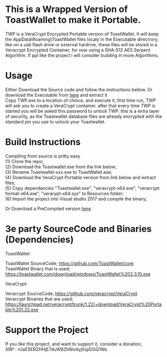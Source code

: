 # This is a Wrapped Version of ToastWallet to make it Portable.
TWP is a VeraCrypt Encrypted Portable version of ToastWallet.
It will keep the AppData\Roaming\ToastWallet files localy in the Executable directrory, like on a usb flash drive or external hardrive, these files will be stored in a Veracrypt Encrypted Container, for now using a SHA-512 AES Serpent Algorithm. If ppl like the project i will consider building in more Algorithms.

# Usage
Either Download the Source code and follow the instructions bellow. Or download the Executable from [here](https://drive.google.com/open?id=1QQM_9QhXm3_MQ3Zg4qfa-h1DRwCIrIip) and extract it \
Copy TWP.exe to a location of choice, and execute it, first time run, TWP will ask you to create a VeraCrypt container.
after that every time TWP is started you will be asked this password to unlock TWP.
this is a extra layer of security, as the Toastwallet database files are already encrypted with the standard pin you use to unlock your Toastwallet.


# Build Instructions
Compiling from source is pritty easy\
(1) Clone the repo;\
(2) Download the Toastwallet.exe from the link below;\
(3) Rename Toastwallet-xxx.exe to ToastWallet.exe;\
(4) Download the VeraCrypt Portable version from link below and extract files;\
(5) Copy dependancies "Toastwallet.exe", "veracrypt-x64.exe", "veracrypt format-x64.exe", "verarypt-x64.sys" to Resources folder;\
(6) Import the project into Visual studio 2017 and compile the binary;

Or Download a PreCompiled version [here](https://drive.google.com/open?id=1QQM_9QhXm3_MQ3Zg4qfa-h1DRwCIrIip)

# 3e party SourceCode and Binaries (Dependencies)
ToastWallet:

ToastWallet SourceCode; https://github.com/ToastWallet/core \
ToastWallet Binary that is used; https://toastwallet.com/download/windows/ToastWallet%202.3.10.exe 

VeraCrypt: 

Veracrypt SourceCode; https://github.com/veracrypt/VeraCrypt \
Veracrypt Binaries that are used; https://launchpad.net/veracrypt/trunk/1.22/+download/VeraCrypt%20Portable%201.22.exe 

# Support the Project
If you like this project, and want to support it, consider a donation,\
XRP : rUaESERZHHjE7duW8ZhWo4yjXsjiDGQ1Ws

